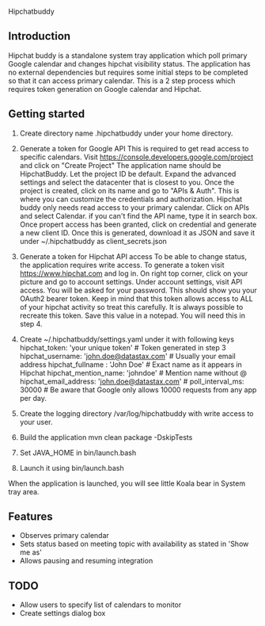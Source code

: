 Hipchatbuddy

Introduction
------------
Hipchat buddy is a standalone system tray application which poll primary Google calendar and changes hipchat visibility status. The application has no external dependencies but requires some initial steps to be completed so that it can access primary calendar. This is a 2 step process which requires token generation on Google calendar and Hipchat.

Getting started
--------------
1) Create directory name .hipchatbuddy under your home directory.
2) Generate a token for Google API
This is required to get read access to specific calendars.
Visit https://console.developers.google.com/project and click on "Create Project"
The application name should be HipchatBuddy.
Let the project ID be default.
Expand the advanced settings and select the datacenter that is closest to you.
Once the project is created, click on its name and go to "APIs & Auth". This is where you can customize the credentials and authorization. Hipchat buddy only needs read access to your primary calendar.
Click on APIs and select Calendar. if you can't find the API name, type it in search box.
Once propert access has been granted, click on credential and generate a new client ID. Once this is generated, download it as JSON and save it under ~/.hipchatbuddy as client_secrets.json

3) Generate a token for Hipchat API access
To be able to change status, the application requires write access. To generate a token visit https://www.hipchat.com and log in.
On right top corner, click on your picture and go to account settings.
Under account settings, visit API access. You will be asked for your password.
This should show you your OAuth2 bearer token. Keep in mind that this token allows access to ALL of your hipchat activity so treat this carefully. It is always possible to recreate this token.
Save this value in a notepad. You will need this in step 4.

4) Create ~/.hipchatbuddy/settings.yaml under it with following keys
hipchat_token: 'your unique token' # Token generated in step 3
hipchat_username: 'john.doe@datastax.com' # Usually your email address
hipchat_fullname : 'John Doe' # Exact name as it appears in Hipchat
hipchat_mention_name: 'johndoe' # Mention name without @
hipchat_email_address: 'john.doe@datastax.com' #
poll_interval_ms: 30000 # Be aware that Google only allows 10000 requests from any app per day.

5) Create the logging directory /var/log/hipchatbuddy with write access to your user.

6) Build the application
mvn clean package -DskipTests

7) Set JAVA_HOME in bin/launch.bash

8) Launch it using bin/launch.bash

When the application is launched, you will see little Koala bear in System tray area.

Features
-------------
* Observes primary calendar
* Sets status based on meeting topic with availability as stated in 'Show me as'
* Allows pausing and resuming integration

TODO
-------------
* Allow users to specify list of calendars to monitor
* Create settings dialog box
